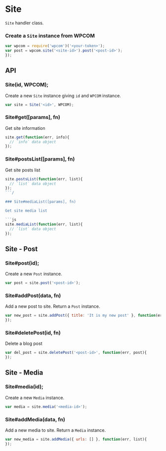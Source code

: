 
# Site

`Site` handler class.

### Create a `Site` instance from WPCOM

```js
var wpcom = require('wpcom')('<your-token>');
var post = wpcom.site('<site-id>').post('<post-id>');
});
```

## API

### Site(id, WPCOM);

Create a new `Site` instance giving `id` and `WPCOM` instance.

```js
var site = Site('<id>', WPCOM);
```

### Site#get([params], fn)

Get site information

```js
site.get(function(err, info){
  // `info` data object
});
```

### Site#postsList([params], fn)

Get site posts list

```js
site.postsList(function(err, list){
  // `list` data object
});
```/

### Site#mediaList([params], fn)

Get site media list

```js
site.mediaList(function(err, list){
  // `list` data object
});
```

## Site - Post

### Site#post(id);

Create a new `Post` instance.

```js
var post = site.post('<post-id>');
```

### Site#addPost(data, fn)

Add a new post to site. Return a `Post` instance.

```js
var new_post = site.addPost({ title: 'It is my new post' }, function(err, post){
});
```

### Site#deletePost(id, fn)

Delete a blog post

```js
var del_post = site.deletePost('<post-id>', function(err, post){
});
```

## Site - Media

### Site#media(id);

Create a new `Media` instance.

```js
var media = site.media('<media-id>');
```

### Site#addMedia(data, fn)

Add a new media to site. Return a `Media` instance.

```js
var new_media = site.addMedia({ urls: [] }, function(err, list){
});
```
